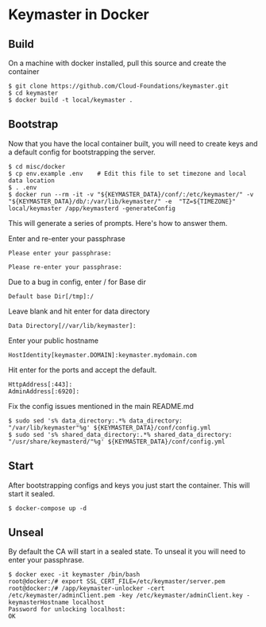 # Keymaster in Docker

## Build

On a machine with docker installed, pull this source and create the container

   ```
   $ git clone https://github.com/Cloud-Foundations/keymaster.git
   $ cd keymaster
   $ docker build -t local/keymaster .
   ```

## Bootstrap

Now that you have the local container built, you will need to create keys and a
default config for bootstrapping the server.

   ```
   $ cd misc/docker
   $ cp env.example .env    # Edit this file to set timezone and local data location
   $ . .env
   $ docker run --rm -it -v "${KEYMASTER_DATA}/conf/:/etc/keymaster/" -v "${KEYMASTER_DATA}/db/:/var/lib/keymaster/" -e  "TZ=${TIMEZONE}" local/keymaster /app/keymasterd -generateConfig
   ```

This will generate a series of prompts. Here's how to answer them.


   Enter and re-enter your passphrase

   ```
   Please enter your passphrase:

   Please re-enter your passphrase:
   ```

   Due to a bug in config, enter / for Base dir

   ```
   Default base Dir[/tmp]:/
   ```

   Leave blank and hit enter for data directory

   ```
   Data Directory[//var/lib/keymaster]:
   ```

   Enter your public hostname

   ```
   HostIdentity[keymaster.DOMAIN]:keymaster.mydomain.com
   ```

   Hit enter for the ports and accept the default.

   ```
   HttpAddress[:443]:
   AdminAddress[:6920]:
   ```

Fix the config issues mentioned in the main README.md

   ```
   $ sudo sed 's% data_directory:.*% data_directory: "/var/lib/keymaster"%g' ${KEYMASTER_DATA}/conf/config.yml
   $ sudo sed 's% shared_data_directory:.*% shared_data_directory: "/usr/share/keymasterd/"%g' ${KEYMASTER_DATA}/conf/config.yml
   ```

## Start

After bootstrapping configs and keys you just start the container. This will start it sealed.

   ```
   $ docker-compose up -d
   ```

## Unseal

By default the CA will start in a sealed state. To unseal it you will need to
enter your passphrase.

   ```
   $ docker exec -it keymaster /bin/bash
   root@docker:/# export SSL_CERT_FILE=/etc/keymaster/server.pem  
   root@docker:/# /app/keymaster-unlocker -cert /etc/keymaster/adminClient.pem -key /etc/keymaster/adminClient.key -keymasterHostname localhost
   Password for unlocking localhost: 
   OK
   ```
